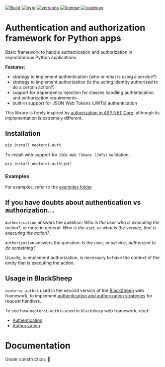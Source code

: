 [![Build](https://github.com/Neoteroi/guardpost/workflows/Build/badge.svg)](https://github.com/Neoteroi/guardpost/actions?query=workflow%3ABuild)
[![pypi](https://img.shields.io/pypi/v/neoteroi-auth.svg?color=blue)](https://pypi.org/project/neoteroi-auth/)
[![versions](https://img.shields.io/pypi/pyversions/neoteroi-auth.svg)](https://github.com/Neoteroi/guardpost)
[![license](https://img.shields.io/github/license/Neoteroi/guardpost.svg)](https://github.com/Neoteroi/guardpost/blob/main/LICENSE)
[![codecov](https://codecov.io/gh/Neoteroi/guardpost/branch/main/graph/badge.svg?token=sBKZG2D1bZ)](https://codecov.io/gh/Neoteroi/guardpost)

# Authentication and authorization framework for Python apps
Basic framework to handle authentication and authorization in asynchronous
Python applications.

**Features:**

- strategy to implement authentication (who or what is using a service?)
- strategy to implement authorization (is the acting identity authorized to do a certain action?)
- support for dependency injection for classes handling authentication and
  authorization requirements
- built-in support for JSON Web Tokens (JWTs) authentication

This library is freely inspired by [authorization in ASP.NET
Core](https://docs.microsoft.com/en-us/aspnet/core/security/authorization/policies?view=aspnetcore-2.2);
although its implementation is extremely different.

## Installation

```bash
pip install neoteroi-auth
```

To install with support for `JSON Web Tokens (JWTs)` validation:

```
pip install neoteroi-auth[jwt]
```

### Examples

For examples, refer to the [examples folder](./examples).

## If you have doubts about authentication vs authorization...
`Authentication` answers the question: _Who is the user who is executing the
action?_, or more in general: _Who is the user, or what is the service, that is
executing the action?_.

`Authorization` answers the question: _Is the user, or service, authorized to
do something?_.

Usually, to implement authorization, is necessary to have the context of the
entity that is executing the action.

## Usage in BlackSheep
`neoteroi-auth` is used in the second version of the
[BlackSheep](https://www.neoteroi.dev/blacksheep/) web framework, to implement
[authentication and authorization
strategies](https://www.neoteroi.dev/blacksheep/authentication/) for request
handlers.

To see how `neoteroi-auth` is used in `blacksheep` web framework, read:

* [Authentication](https://www.neoteroi.dev/blacksheep/authentication/)
* [Authorization](https://www.neoteroi.dev/blacksheep/authorization/)

# Documentation

Under construction. 🚧

